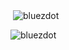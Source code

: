 <p>&nbsp;<img align="center" src="https://github-readme-stats.vercel.app/api?username=bluezdot&show_icons=true&locale=en" alt="bluezdot" /> </p>

<p><img align="center" src="https://github-readme-streak-stats.herokuapp.com/?user=bluezdot" alt="bluezdot" /></p>
